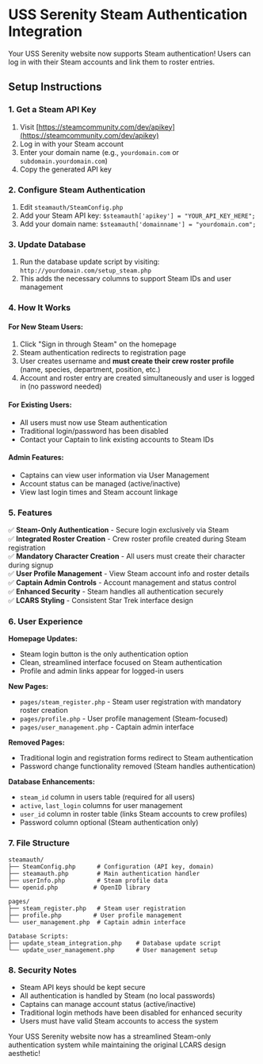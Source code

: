 # USS Serenity Steam Authentication Integration

Your USS Serenity website now supports Steam authentication! Users can log in with their Steam accounts and link them to roster entries.

## Setup Instructions

### 1. Get a Steam API Key
1. Visit [https://steamcommunity.com/dev/apikey](https://steamcommunity.com/dev/apikey)
2. Log in with your Steam account
3. Enter your domain name (e.g., `yourdomain.com` or `subdomain.yourdomain.com`)
4. Copy the generated API key

### 2. Configure Steam Authentication
1. Edit `steamauth/SteamConfig.php`
2. Add your Steam API key: `$steamauth['apikey'] = "YOUR_API_KEY_HERE";`
3. Add your domain name: `$steamauth['domainname'] = "yourdomain.com";`

### 3. Update Database
1. Run the database update script by visiting: `http://yourdomain.com/setup_steam.php`
2. This adds the necessary columns to support Steam IDs and user management

### 4. How It Works

#### For New Steam Users:
1. Click "Sign in through Steam" on the homepage
2. Steam authentication redirects to registration page
3. User creates username and **must create their crew roster profile** (name, species, department, position, etc.)
4. Account and roster entry are created simultaneously and user is logged in (no password needed)

#### For Existing Users:
- All users must now use Steam authentication
- Traditional login/password has been disabled
- Contact your Captain to link existing accounts to Steam IDs

#### Admin Features:
- Captains can view user information via User Management
- Account status can be managed (active/inactive)
- View last login times and Steam account linkage

### 5. Features

✅ **Steam-Only Authentication** - Secure login exclusively via Steam  
✅ **Integrated Roster Creation** - Crew roster profile created during Steam registration  
✅ **Mandatory Character Creation** - All users must create their character during signup  
✅ **User Profile Management** - View Steam account info and roster details  
✅ **Captain Admin Controls** - Account management and status control  
✅ **Enhanced Security** - Steam handles all authentication securely  
✅ **LCARS Styling** - Consistent Star Trek interface design  

### 6. User Experience

**Homepage Updates:**
- Steam login button is the only authentication option
- Clean, streamlined interface focused on Steam authentication
- Profile and admin links appear for logged-in users

**New Pages:**
- `pages/steam_register.php` - Steam user registration with mandatory roster creation
- `pages/profile.php` - User profile management (Steam-focused)
- `pages/user_management.php` - Captain admin interface

**Removed Pages:**
- Traditional login and registration forms redirect to Steam authentication
- Password change functionality removed (Steam handles authentication)

**Database Enhancements:**
- `steam_id` column in users table (required for all users)
- `active`, `last_login` columns for user management
- `user_id` column in roster table (links Steam accounts to crew profiles)
- Password column optional (Steam authentication only)

### 7. File Structure

```
steamauth/
├── SteamConfig.php      # Configuration (API key, domain)
├── steamauth.php        # Main authentication handler
├── userInfo.php         # Steam profile data
└── openid.php          # OpenID library

pages/
├── steam_register.php   # Steam user registration
├── profile.php         # User profile management
└── user_management.php  # Captain admin interface

Database Scripts:
├── update_steam_integration.php    # Database update script
└── update_user_management.php      # User management setup
```

### 8. Security Notes

- Steam API keys should be kept secure
- All authentication is handled by Steam (no local passwords)
- Captains can manage account status (active/inactive)
- Traditional login methods have been disabled for enhanced security
- Users must have valid Steam accounts to access the system

Your USS Serenity website now has a streamlined Steam-only authentication system while maintaining the original LCARS design aesthetic!
